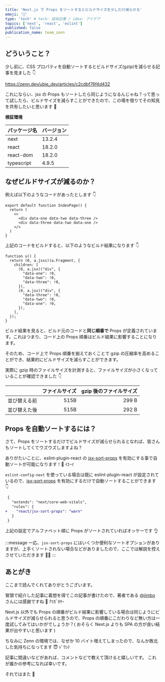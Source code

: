 ```yaml
---
title: 'Next.js で Props をソートするとビルドサイズを少しだけ減らせる'
emoji: '🤏'
type: 'tech' # tech: 技術記事 / idea: アイデア
topics: ['next', 'react', 'eslint']
published: false
publication_name: team_zenn
---
```


## どういうこと？

少し前に、CSS プロパティを自動ソートするとビルドサイズ(gzip)を減らせる記事を見ました 👇

https://zenn.dev/ubie_dev/articles/c2cdbf76f4d432

これにならい、jsx の Props もソートしたら同じようになるんじゃね？って思って試したら、ビルドサイズを減らすことができたので、この場を借りてその知見を共有したいと思います 💪

**検証環境**

| パッケージ名 | バージョン |
| ------------ | ---------- |
| next         | 13.2.4     |
| react        | 18.2.0     |
| react-dom    | 18.2.0     |
| typescript   | 4.9.5      |

## なぜビルドサイズが減るのか？

例えば以下のようなコードがあったとします 👇

```tsx:page/index.tsx
export default function IndexPage() {
  return (
    <>
      <div data-one data-two data-three />
      <div data-three data-two data-one />
    </>
  )
}
```

上記のコードをビルドすると、以下のようなビルド結果になります 👇

```js:上記のコードに対応する部分をビルドファイルから抜粋
function u() {
  return (0, a.jsxs)(a.Fragment, {
    children: [
      (0, a.jsx)("div", {
        "data-one": !0,
        "data-two": !0,
        "data-three": !0,
      }),
      (0, a.jsx)("div", {
        "data-three": !0,
        "data-two": !0,
        "data-one": !0,
      }),
    ],
  });
}
```

ビルド結果を見ると、ビルド元のコードと**同じ順番で** Props が定義されています。これはつまり、コード上の Props 順番はビルド結果に影響することになります。

そのため、コード上で Props 順番を揃えておくことで gzip の圧縮率を高めることができ、結果的にビルドサイズを減らすことができます。

実際に gzip 時のファイルサイズを計測すると、ファイルサイズが小さくなっていることが確認できました 👇

|              | ファイルサイズ | gzip 後のファイルサイズ |
| ------------ | -------------: | ----------------------: |
| 並び替える前 |           515B |                   299 B |
| 並び替えた後 |           515B |                   292 B |

## Props を自動ソートするには？

さて、Props をソートするだけでビルドサイズが減らせられるとなれば、皆さんもソートしてくてウズウズしますよね？

ありがたいことに、eslint-plugin-react の [jsx-sort-props](https://github.com/jsx-eslint/eslint-plugin-react/blob/master/docs/rules/jsx-sort-props.md) を有効にする事で自動ソートが可能になります！🙌 ｲｴｰｲ

`eslint-config-next` を使っている場合は既に eslint-plugin-react が設定されているので、[jsx-sort-props](https://github.com/jsx-eslint/eslint-plugin-react/blob/master/docs/rules/jsx-sort-props.md) を有効にするだけで自動ソートすることができます 👇

```diff js:.eslintrc.json
 {
   "extends": "next/core-web-vitals",
   "rules": {
+    "react/jsx-sort-props": "warn"
   }
 }
```

上記の設定でアルファベット順に Props がソートされていればオッケーです 👌

:::message
一応、`jsx-sort-props` にはいくつか便利なソートオプションがありますが、上手くソートされない場合などがありましたので、ここでは解説を控えさせていただきます 🙇‍♂️
:::

## あとがき

ここまで読んでくれてありがとうございます。

冒頭で紹介した記事に着想を得てこの記事が書けたので、著者である [@jimbo](https://zenn.dev/jimbo) さんには感謝ですね 🙏 ｱﾘｶﾞﾀﾔｰ

Next.js 以外でも Props の順番がビルド結果に影響している場合は同じようにビルドサイズが減らせられると思うので、Props の順番にこだわりなど無い方は一度試してみてはいかがでしょうか？( おそらく Next.js よりも SPA の方が良い結果が出やすいと思います )

ちなみに Zenn の環境では、なぜか 10 バイト増えてしまったので、なんか敗北した気持ちになってます 😇 ﾄﾞｳｼﾃ

記事に間違いなどがあれば、コメントなどで教えて頂けると嬉しいです。
これが誰かの参考になれば幸いです。

それではまた 👋
